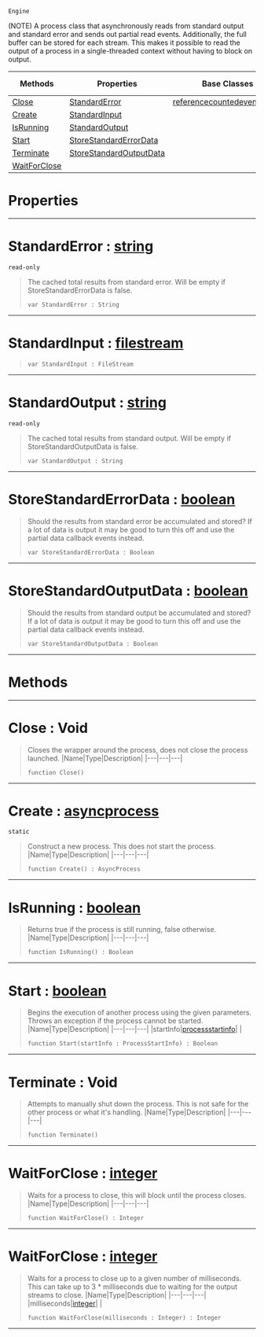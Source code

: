  `Engine`

(NOTE) A process class that asynchronously reads from standard output and standard error and sends out partial read events. Additionally, the full buffer can be stored for each stream. This makes it possible to read the output of a process in a single-threaded context without having to block on output.

|Methods|Properties|Base Classes|Derived Classes|
|---|---|---|---|
|[ Close](https://github.com/zeroengineteam/ZeroDocs/blob/master/code_reference/class_reference/asyncprocess.markdown#close-void)|[ StandardError](https://github.com/zeroengineteam/ZeroDocs/blob/master/code_reference/class_reference/asyncprocess.markdown#standarderror-zero-engin)|[referencecountedeventobject](https://github.com/zeroengineteam/ZeroDocs/blob/master/code_reference/class_reference/referencecountedeventobject.markdown)| |
|[ Create](https://github.com/zeroengineteam/ZeroDocs/blob/master/code_reference/class_reference/asyncprocess.markdown#create-zero-engine-docum)|[ StandardInput](https://github.com/zeroengineteam/ZeroDocs/blob/master/code_reference/class_reference/asyncprocess.markdown#standardinput-zero-engin)| | |
|[ IsRunning](https://github.com/zeroengineteam/ZeroDocs/blob/master/code_reference/class_reference/asyncprocess.markdown#isrunning-zero-engine-do)|[ StandardOutput](https://github.com/zeroengineteam/ZeroDocs/blob/master/code_reference/class_reference/asyncprocess.markdown#standardoutput-zero-engi)| | |
|[ Start](https://github.com/zeroengineteam/ZeroDocs/blob/master/code_reference/class_reference/asyncprocess.markdown#start-zero-engine-docume)|[ StoreStandardErrorData](https://github.com/zeroengineteam/ZeroDocs/blob/master/code_reference/class_reference/asyncprocess.markdown#storestandarderrordata-z)| | |
|[ Terminate](https://github.com/zeroengineteam/ZeroDocs/blob/master/code_reference/class_reference/asyncprocess.markdown#terminate-void)|[ StoreStandardOutputData](https://github.com/zeroengineteam/ZeroDocs/blob/master/code_reference/class_reference/asyncprocess.markdown#storestandardoutputdata)| | |
|[ WaitForClose](https://github.com/zeroengineteam/ZeroDocs/blob/master/code_reference/class_reference/asyncprocess.markdown#waitforclose-zero-engine)| | | |


 #  Properties


---  
 #  StandardError : [string](https://github.com/zeroengineteam/ZeroDocs/blob/master/code_reference/nada_base_types/string.markdown)

 `read-only`

> The cached total results from standard error. Will be empty if StoreStandardErrorData is false.
> ``` lang=cpp, name=Nada
> var StandardError : String


---  
 #  StandardInput : [filestream](https://github.com/zeroengineteam/ZeroDocs/blob/master/code_reference/nada_base_types/filestream.markdown)

> 
> ``` lang=cpp, name=Nada
> var StandardInput : FileStream


---  
 #  StandardOutput : [string](https://github.com/zeroengineteam/ZeroDocs/blob/master/code_reference/nada_base_types/string.markdown)

 `read-only`

> The cached total results from standard output. Will be empty if StoreStandardOutputData is false.
> ``` lang=cpp, name=Nada
> var StandardOutput : String


---  
 #  StoreStandardErrorData : [boolean](https://github.com/zeroengineteam/ZeroDocs/blob/master/code_reference/nada_base_types/boolean.markdown)

> Should the results from standard error be accumulated and stored? If a lot of data is output it may be good to turn this off and use the partial data callback events instead.
> ``` lang=cpp, name=Nada
> var StoreStandardErrorData : Boolean


---  
 #  StoreStandardOutputData : [boolean](https://github.com/zeroengineteam/ZeroDocs/blob/master/code_reference/nada_base_types/boolean.markdown)

> Should the results from standard output be accumulated and stored? If a lot of data is output it may be good to turn this off and use the partial data callback events instead.
> ``` lang=cpp, name=Nada
> var StoreStandardOutputData : Boolean


---  
 #  Methods


---  
 #  Close : Void

> Closes the wrapper around the process, does not close the process launched.
> |Name|Type|Description|
> |---|---|---|
> ``` lang=cpp, name=Nada
> function Close()
> ``` 


---  
 #  Create : [asyncprocess](https://github.com/zeroengineteam/ZeroDocs/blob/master/code_reference/class_reference/asyncprocess.markdown)

 `static`

> Construct a new process. This does not start the process.
> |Name|Type|Description|
> |---|---|---|
> ``` lang=cpp, name=Nada
> function Create() : AsyncProcess
> ``` 


---  
 #  IsRunning : [boolean](https://github.com/zeroengineteam/ZeroDocs/blob/master/code_reference/nada_base_types/boolean.markdown)

> Returns true if the process is still running, false otherwise.
> |Name|Type|Description|
> |---|---|---|
> ``` lang=cpp, name=Nada
> function IsRunning() : Boolean
> ``` 


---  
 #  Start : [boolean](https://github.com/zeroengineteam/ZeroDocs/blob/master/code_reference/nada_base_types/boolean.markdown)

> Begins the execution of another process using the given parameters. Throws an exception if the process cannot be started.
> |Name|Type|Description|
> |---|---|---|
> |startInfo|[processstartinfo](https://github.com/zeroengineteam/ZeroDocs/blob/master/code_reference/nada_base_types/processstartinfo.markdown)| |
> ``` lang=cpp, name=Nada
> function Start(startInfo : ProcessStartInfo) : Boolean
> ``` 


---  
 #  Terminate : Void

> Attempts to manually shut down the process. This is not safe for the other process or what it's handling.
> |Name|Type|Description|
> |---|---|---|
> ``` lang=cpp, name=Nada
> function Terminate()
> ``` 


---  
 #  WaitForClose : [integer](https://github.com/zeroengineteam/ZeroDocs/blob/master/code_reference/nada_base_types/integer.markdown)

> Waits for a process to close, this will block until the process closes.
> |Name|Type|Description|
> |---|---|---|
> ``` lang=cpp, name=Nada
> function WaitForClose() : Integer
> ``` 


---  
 #  WaitForClose : [integer](https://github.com/zeroengineteam/ZeroDocs/blob/master/code_reference/nada_base_types/integer.markdown)

> Waits for a process to close up to a given number of milliseconds. This can take up to 3 * milliseconds due to waiting for the output streams to close.
> |Name|Type|Description|
> |---|---|---|
> |milliseconds|[integer](https://github.com/zeroengineteam/ZeroDocs/blob/master/code_reference/nada_base_types/integer.markdown)| |
> ``` lang=cpp, name=Nada
> function WaitForClose(milliseconds : Integer) : Integer
> ``` 


---  
 

 